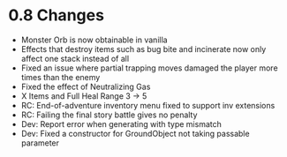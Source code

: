# 0.8 Changes #

* Monster Orb is now obtainable in vanilla
* Effects that destroy items such as bug bite and incinerate now only affect one stack instead of all
* Fixed an issue where partial trapping moves damaged the player more times than the enemy
* Fixed the effect of Neutralizing Gas
* X Items and Full Heal Range 3 -> 5
* RC: End-of-adventure inventory menu fixed to support inv extensions
* RC: Failing the final story battle gives no penalty
* Dev: Report error when generating with type mismatch
* Dev: Fixed a constructor for GroundObject not taking passable parameter